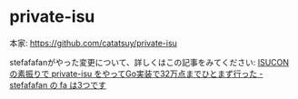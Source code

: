 # private-isu

本家: https://github.com/catatsuy/private-isu

stefafafanがやった変更について、詳しくはこの記事をみてください: [ISUCONの素振りで private-isu をやってGo実装で32万点までひとまず行った - stefafafan の fa は3つです](https://blog.stenyan.jp/entry/2022/07/18/224212)
